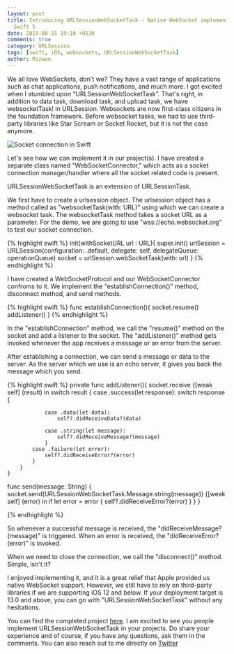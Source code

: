 ```yaml
---
layout: post
title: Introducing URLSessionWebSocketTask - Native WebSocket implementation using
  Swift 5
date: 2019-08-31 19:10 +0530
comments: true
category: URLSession
tags: [swift, iOS, websockets, URLSessionWebSocketTask]
author: Rizwan
---
```


We all love WebSockets, don't we? They have a vast range of applications such as chat applications, push notifications, and much more. I got excited when I stumbled upon 
“URLSessionWebSocketTask”. That's right, in addition to data task, download task, and upload task, we have websocketTask! in URLSession. Websockets are now first-class citizens in the foundation framework. Before websocket tasks, we had to use third-party libraries like Star Scream or Socket Rocket, but it is not the case anymore.

![Socket connection in Swift](/blog/assets/images/websockettask.jpg)


Let's see how we can implement it in our project(s). 
I have created a separate class named "WebSocketConnector," which acts as a socket connection manager/handler where all the socket related code is present. 

URLSessionWebSocketTask is an extension of URLSessionTask. 

We first have to create a urlsession object. The urlsession object has a method called as "websocketTask(with: URL)" using which we can create a websocket task. 
The websocketTask method takes a socket URL as a parameter. For the demo, we are going to use "wss://echo.websocket.org" to test our socket connection.

{% highlight swift %}
init(withSocketURL url : URL){
        super.init()
        urlSession  = URLSession(configuration: .default, delegate: self, delegateQueue: operationQueue)
        socket = urlSession.webSocketTask(with: url)
    }
{% endhighlight %}



I have created a WebSocketProtocol and our  WebSocketConnector confroms to it. We implement the "establishConnection()" method, disconnect method, and send methods. 

{% highlight swift %}
func establishConnection(){
        socket.resume()
        addListener()
    }
{% endhighlight %}


In the "establishConnection" method, we call the "resume()" method on the socket and add a listener to the socket. The "addListener()" method gets invoked whenever the app receives a message or an error from the server. 

After establishing a connection,  we can send a message or data to the server. As the server which we use is an echo server, it gives you back the message which you send.  

{% highlight swift %}
    private func addListener(){
        socket.receive {[weak self] (result) in
            switch result {
            case .success(let response):
                switch response {
                    
                case .data(let data):
                    self?.didReceiveData?(data)

                case .string(let message):
                    self?.didReceiveMessage?(message)
                }
            case .failure(let error):
                self?.didReceiveError?(error)
            }
        }
    }

func send(message: String) {
        socket.send(URLSessionWebSocketTask.Message.string(message)) {[weak self] (error) in
            if let error = error {
                self?.didReceiveError?(error)
            }
        }
    }

{% endhighlight %}

So whenever a successful message is received, the "didReceiveMessage?(message)" is triggered. When an error is received, the "didReceiveError?(error)" is invoked. 

When we need to close the connection, we call the "disconnect()" method. Simple, isn't it?

I enjoyed implementing it, and it is a great relief that Apple provided us native WebSocket support. However, we still have to rely on third-party libraries if we are supporting iOS 12 and below. If your deployment target is 13.0 and above, you can go with "URLSessionWebSocketTask" without any hesitations. 

You can find the completed project [here](https://github.com/rizwan95/SwiftWebSockets).
I am excited to see you people implement URLSessionWebSocketTask in your projects. Do share your experience and of course, if you have any questions, ask them in the comments. You can also reach out to me directly on [Twitter](https://twitter.com/rizwanasifahmed)


